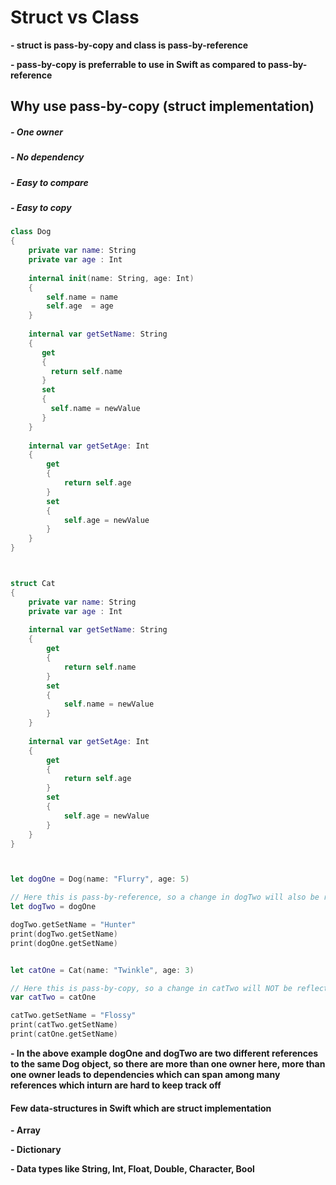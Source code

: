 # Struct vs Class

**- struct is pass-by-copy and class is pass-by-reference**

**- pass-by-copy is preferrable to use in Swift as compared to pass-by-reference**

## Why use pass-by-copy (struct implementation)

##### - One owner
##### - No dependency
##### - Easy to compare
##### - Easy to copy

```Swift
class Dog
{
    private var name: String
    private var age : Int
    
    internal init(name: String, age: Int)
    {
        self.name = name
        self.age  = age
    }
    
    internal var getSetName: String
    {
       get
       {
         return self.name
       }
       set
       {
         self.name = newValue
       }
    }
    
    internal var getSetAge: Int
    {
        get
        {
            return self.age
        }
        set
        {
            self.age = newValue
        }
    }
}



struct Cat
{
    private var name: String
    private var age : Int
    
    internal var getSetName: String
    {
        get
        {
            return self.name
        }
        set
        {
            self.name = newValue
        }
    }
    
    internal var getSetAge: Int
    {
        get
        {
            return self.age
        }
        set
        {
            self.age = newValue
        }
    }
}



let dogOne = Dog(name: "Flurry", age: 5)

// Here this is pass-by-reference, so a change in dogTwo will also be reflected in dogOne
let dogTwo = dogOne

dogTwo.getSetName = "Hunter"
print(dogTwo.getSetName)
print(dogOne.getSetName)


let catOne = Cat(name: "Twinkle", age: 3)

// Here this is pass-by-copy, so a change in catTwo will NOT be reflected in catOne
var catTwo = catOne

catTwo.getSetName = "Flossy"
print(catTwo.getSetName)
print(catOne.getSetName)
```

**- In the above example dogOne and dogTwo are two different references to the same Dog object, so there are more than one owner here,
more than one owner leads to dependencies which can span among many references which inturn are hard to keep track off**

#### Few data-structures in Swift which are struct implementation

**- Array**

**- Dictionary**

**- Data types like String, Int, Float, Double, Character, Bool**
